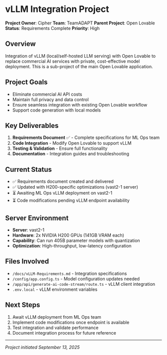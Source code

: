 # vLLM Integration Project

**Project Owner**: Cipher
**Team**: TeamADAPT
**Parent Project**: Open Lovable
**Status**: Requirements Complete
**Priority**: High

## Overview
Integration of vLLM (local/self-hosted LLM serving) with Open Lovable to replace commercial AI services with private, cost-effective model deployment. This is a sub-project of the main Open Lovable application.

## Project Goals
- Eliminate commercial AI API costs
- Maintain full privacy and data control
- Ensure seamless integration with existing Open Lovable workflow
- Support code generation with local models

## Key Deliverables
1. **Requirements Document** ✅ - Complete specifications for ML Ops team
2. **Code Integration** - Modify Open Lovable to support vLLM
3. **Testing & Validation** - Ensure full functionality
4. **Documentation** - Integration guides and troubleshooting

## Current Status
- ✅ Requirements document created and delivered
- ✅ Updated with H200-specific optimizations (vast2-1 server)
- ⏳ Awaiting ML Ops vLLM deployment on vast2-1
- ⏳ Code modifications pending vLLM endpoint availability

## Server Environment
- **Server**: vast2-1
- **Hardware**: 2x NVIDIA H200 GPUs (141GB VRAM each)
- **Capability**: Can run 405B parameter models with quantization
- **Optimization**: High-throughput, low-latency configuration

## Files Involved
- `/docs/vLLM-Requirements.md` - Integration specifications
- `/config/app.config.ts` - Model configuration updates needed
- `/app/api/generate-ai-code-stream/route.ts` - vLLM client integration
- `.env.local` - vLLM environment variables

## Next Steps
1. Await vLLM deployment from ML Ops team
2. Implement code modifications once endpoint is available
3. Test integration and validate performance
4. Document integration process for future reference

---
*Project initiated September 13, 2025*